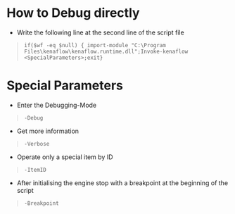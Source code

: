 # How to Debug directly

- Write the following line at the second line of the script file
> `if($wf -eq $null) { import-module "C:\Program Files\kenaflow\kenaflow.runtime.dll";Invoke-kenaflow <SpecialParameters>;exit}`

# Special Parameters
- Enter the Debugging-Mode
> `-Debug`
- Get more information
> `-Verbose`
- Operate only a special item by ID
> `-ItemID`
- After initialising the engine stop with a breakpoint at the beginning of the script
> `-Breakpoint`
